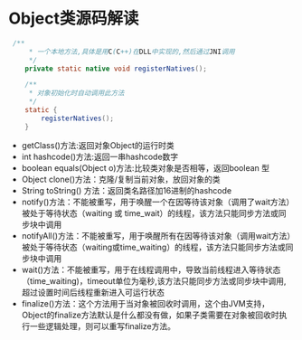 # Object类源码解读

```java
 /**
     * 一个本地方法,具体是用C(C++)在DLL中实现的,然后通过JNI调用
     */
    private static native void registerNatives();

    /**
     * 对象初始化时自动调用此方法
     */
    static {
        registerNatives();
    }
```

- getClass()方法:返回对象Object的运行时类
- int hashcode()方法:返回一串hashcode数字
- boolean equals(Object o)方法:比较类对象是否相等，返回boolean 型
- Object clone()方法：克隆/复制当前对象，放回对象的类
- String toString() 方法：返回类名路径加16进制的hashcode
- notify()方法：不能被重写，用于唤醒一个在因等待该对象（调用了wait方法）被处于等待状态（waiting 或 time_wait）的线程，该方法只能同步方法或同步块中调用
- notifyAll()方法：不能被重写，用于唤醒所有在因等待该对象（调用wait方法）被处于等待状态（waiting或time_waiting）的线程，该方法只能同步方法或同步块中调用
- wait()方法：不能被重写，用于在线程调用中，导致当前线程进入等待状态（time_waiting)，timeout单位为毫秒,该方法只能同步方法或同步块中调用,超过设置时间后线程重新进入可运行状态
- finalize()方法：这个方法用于当对象被回收时调用，这个由JVM支持，Object的finalize方法默认是什么都没有做，如果子类需要在对象被回收时执行一些逻辑处理，则可以重写finalize方法。